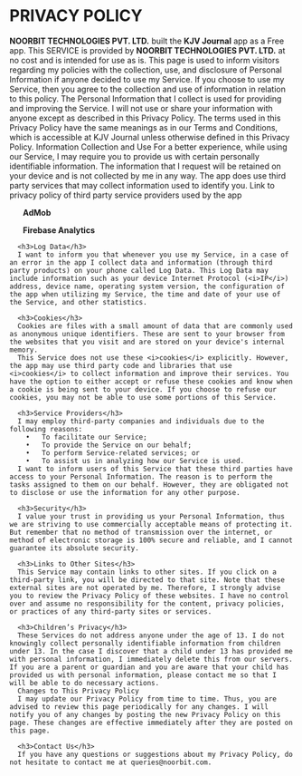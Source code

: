 <!-- <!DOCTYPE html> -->
<html>
<head>
  <title>PRIVACY POLICY</title>
</head>
<body>
      <h1>PRIVACY POLICY</h1>
      <b>NOORBIT TECHNOLOGIES PVT. LTD.</b>  built the <b>KJV Journal</b> app as a Free app. This SERVICE is provided by <b>NOORBIT TECHNOLOGIES PVT. LTD.</b> at no cost and is intended for use as is.
      This page is used to inform visitors regarding my policies with the collection, use, and disclosure of Personal Information if anyone decided to use my Service.
      If you choose to use my Service, then you agree to the collection and use of information in relation to this policy. The Personal Information that I collect is used for providing and improving the Service. I will not use or share your information with anyone except as described in this Privacy Policy.
      The terms used in this Privacy Policy have the same meanings as in our Terms and Conditions, which is accessible at KJV Journal unless otherwise defined in this Privacy Policy.
      Information Collection and Use
      For a better experience, while using our Service, I may require you to provide us with certain personally identifiable information. The information that I request will be retained on your device and is not collected by me in any way.
      The app does use third party services that may collect information used to identify you.
      Link to privacy policy of third party service providers used by the app
      	<ol>	<b>AdMob</b> </ol>
      	<ol>	<b>Firebase Analytics</b></ol>

      <h3>Log Data</h3>
      I want to inform you that whenever you use my Service, in a case of an error in the app I collect data and information (through third party products) on your phone called Log Data. This Log Data may include information such as your device Internet Protocol (<i>IP</i>) address, device name, operating system version, the configuration of the app when utilizing my Service, the time and date of your use of the Service, and other statistics.

      <h3>Cookies</h3>
      Cookies are files with a small amount of data that are commonly used as anonymous unique identifiers. These are sent to your browser from the websites that you visit and are stored on your device's internal memory.
      This Service does not use these <i>cookies</i> explicitly. However, the app may use third party code and libraries that use  <i>cookies</i> to collect information and improve their services. You have the option to either accept or refuse these cookies and know when a cookie is being sent to your device. If you choose to refuse our cookies, you may not be able to use some portions of this Service.

      <h3>Service Providers</h3>
      I may employ third-party companies and individuals due to the following reasons:
      	•	To facilitate our Service;
      	•	To provide the Service on our behalf;
      	•	To perform Service-related services; or
      	•	To assist us in analyzing how our Service is used.
      I want to inform users of this Service that these third parties have access to your Personal Information. The reason is to perform the tasks assigned to them on our behalf. However, they are obligated not to disclose or use the information for any other purpose.

      <h3>Security</h3>
      I value your trust in providing us your Personal Information, thus we are striving to use commercially acceptable means of protecting it. But remember that no method of transmission over the internet, or method of electronic storage is 100% secure and reliable, and I cannot guarantee its absolute security.

      <h3>Links to Other Sites</h3>
      This Service may contain links to other sites. If you click on a third-party link, you will be directed to that site. Note that these external sites are not operated by me. Therefore, I strongly advise you to review the Privacy Policy of these websites. I have no control over and assume no responsibility for the content, privacy policies, or practices of any third-party sites or services.

      <h3>Children’s Privacy</h3>
      These Services do not address anyone under the age of 13. I do not knowingly collect personally identifiable information from children under 13. In the case I discover that a child under 13 has provided me with personal information, I immediately delete this from our servers. If you are a parent or guardian and you are aware that your child has provided us with personal information, please contact me so that I will be able to do necessary actions.
      Changes to This Privacy Policy
      I may update our Privacy Policy from time to time. Thus, you are advised to review this page periodically for any changes. I will notify you of any changes by posting the new Privacy Policy on this page. These changes are effective immediately after they are posted on this page.

      <h3>Contact Us</h3>
      If you have any questions or suggestions about my Privacy Policy, do not hesitate to contact me at queries@noorbit.com.

</body>
</html>
